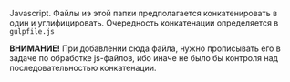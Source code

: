 Javascript. Файлы иэ этой папки предполагается конкатенировать в один и углифицировать. Очередность конкатенации определяется в `gulpfile.js`

**ВНИМАНИЕ!** При добавлении сюда файла, нужно прописывать его в задаче по обработке js-файлов, ибо иначе не было бы контроля над последовательностью конкатенации.
